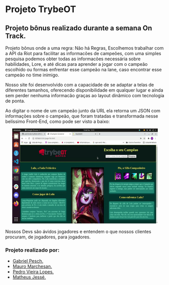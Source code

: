 # Projeto TrybeOT 

## Projeto bônus realizado durante a semana On Track.

Projeto bônus onde a uma regra: Não há Regras, Escolhemos trabalhar com a API da Riot para facilitar as informacões de campeões, com uma simples pesquisa podemos obter todas as informacões necessária sobre habilidades, Lore, e até dicas para aprender a jogar com o campeão escolhido ou formas enfrentar esse campeão na lane, caso encontrar esse campeão no time inimigo.

Nosso site foi desenvolvido com a capacidade de se adaptar a telas de diferentes tamanhos, oferecendo disponibilidade em qualquer lugar e ainda sem perder nenhuma informacão graças ao layout dinâmico com tecnologia de ponta.

Ao digitar o nome de um campeão junto da URL ela retorna um JSON com informações sobre o campeão, que foram tratadas e transformada nesse belíssimo Front-End, como pode ser visto a baixo:

<p align="center">
    <img width="460" height="300" src ="./Arquivos auxiliares/gifProjeto.gif">
</p>

Nossos Devs são ávidos jogadores e entendem o que nossos clientes procuram, de jogadores, para jogadores.

### Projeto realizado por:
* [Gabriel Pesch.](https://github.com/GabrielPesch)
* [Mauro Marchesan.](https://github.com/MauroMarchesan88)
* [Pedro Vieira Lopes.](https://github.com/pedrindev-ls)
* [Matheus Jessé.](https://github.com/matheusjesse)